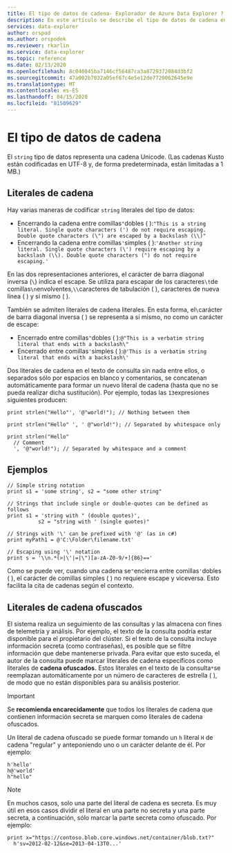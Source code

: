 ```yaml
---
title: El tipo de datos de cadena- Explorador de Azure Data Explorer ? Microsoft Docs
description: En este artículo se describe el tipo de datos de cadena en el Explorador de datos de Azure.
services: data-explorer
author: orspod
ms.author: orspodek
ms.reviewer: rkarlin
ms.service: data-explorer
ms.topic: reference
ms.date: 02/13/2020
ms.openlocfilehash: 8c040045ba7146cf56487ca3a8729372084d3bf2
ms.sourcegitcommit: 47a002b7032a05ef67c4e5e12de7720062645e9e
ms.translationtype: MT
ms.contentlocale: es-ES
ms.lasthandoff: 04/15/2020
ms.locfileid: "81509629"
---
```

# <a name="the-string-data-type"></a>El tipo de datos de cadena

El `string` tipo de datos representa una cadena Unicode. (Las cadenas Kusto están codificadas en UTF-8 y, de forma predeterminada, están limitadas a 1 MB.)

## <a name="string-literals"></a>Literales de cadena

Hay varias maneras de codificar `string` literales del tipo de datos:

* Encerrando la cadena entre comillas`"`dobles ( ):`"This is a string literal. Single quote characters (') do not require escaping. Double quote characters (\") are escaped by a backslash (\\)"`
* Encerrando la cadena entre comillas`'`simples ( ):`'Another string literal. Single quote characters (\') require escaping by a backslash (\\). Double quote characters (") do not require escaping.'`

En las dos representaciones anteriores, el carácter de barra diagonal inversa (`\`) indica el escape.
Se utiliza para escapar de los caracteres`\t`de comillas`\n`envolventes,`\\`caracteres de tabulación ( ), caracteres de nueva línea ( ) y sí mismo ( ).

También se admiten literales de cadena literales. En esta forma, el`\`carácter de barra diagonal inversa ( ) se representa a sí mismo, no como un carácter de escape:

* Encerrado entre comillas`"`dobles ( ):`@"This is a verbatim string literal that ends with a backslash\"`
* Encerrado entre comillas`'`simples ( ):`@'This is a verbatim string literal that ends with a backslash\'`

Dos literales de cadena en el texto de consulta sin nada entre ellos, o separados sólo por espacios en blanco y comentarios, se concatenan automáticamente para formar un nuevo literal de cadena (hasta que no se pueda realizar dicha sustitución).
Por ejemplo, todas las `13`expresiones siguientes producen:

```kusto
print strlen("Hello"', '@"world!"); // Nothing between them

print strlen("Hello" ', ' @"world!"); // Separated by whitespace only

print strlen("Hello"
  // Comment
  ', '@"world!"); // Separated by whitespace and a comment
```

## <a name="examples"></a>Ejemplos

```kusto
// Simple string notation
print s1 = 'some string', s2 = "some other string"

// Strings that include single or double-quotes can be defined as follows
print s1 = 'string with " (double quotes)',
          s2 = "string with ' (single quotes)"

// Strings with '\' can be prefixed with '@' (as in c#)
print myPath1 = @'C:\Folder\filename.txt'

// Escaping using '\' notation
print s = '\\n.*(>|\'|=|\")[a-zA-Z0-9/+]{86}=='
```

Como se puede ver, cuando una cadena se`"`encierra entre comillas`'`dobles ( ), el carácter de comillas simples ( ) no requiere escape y viceversa. Esto facilita la cita de cadenas según el contexto.

## <a name="obfuscated-string-literals"></a>Literales de cadena ofuscados

El sistema realiza un seguimiento de las consultas y las almacena con fines de telemetría y análisis.
Por ejemplo, el texto de la consulta podría estar disponible para el propietario del clúster. Si el texto de la consulta incluye información secreta (como contraseñas), es posible que se filtre información que debe mantenerse privada. Para evitar que esto suceda, el autor de la consulta puede marcar literales de cadena específicos como literales de **cadena ofuscados.**
Estos literales en el texto de la consulta`*`se reemplazan automáticamente por un número de caracteres de estrella ( ), de modo que no están disponibles para su análisis posterior.

> [!IMPORTANT]
> Se **recomienda encarecidamente** que todos los literales de cadena que contienen información secreta se marquen como literales de cadena ofuscados.

Un literal de cadena ofuscado se puede formar tomando un `h` literal `H` de cadena "regular" y anteponiendo uno o un carácter delante de él. Por ejemplo:

```kusto
h'hello'
h@'world'
h"hello"
```

> [!NOTE]
> En muchos casos, solo una parte del literal de cadena es secreta. Es muy útil en esos casos dividir el literal en una parte no secreta y una parte secreta, a continuación, sólo marcar la parte secreta como ofuscado. Por ejemplo:

```kusto
print x="https://contoso.blob.core.windows.net/container/blob.txt?"
  h'sv=2012-02-12&se=2013-04-13T0...'
```
